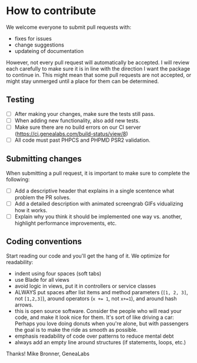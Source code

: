 # How to contribute
We welcome everyone to submit pull requests with:
- fixes for issues
- change suggestions
- updateing of documentation

However, not every pull request will automatically be accepted. I will review each carefully to make sure it is in line with
 the direction I want the package to continue in. This might mean that some pull requests are not accepted, or might stay
 unmerged until a place for them can be determined.

## Testing
- [ ] After making your changes, make sure the tests still pass.
- [ ] When adding new functionality, also add new tests.
- [ ] Make sure there are no build errors on our CI server (https://ci.genealabs.com/build-status/view/8)
- [ ] All code must past PHPCS and PHPMD PSR2 validation.

## Submitting changes
When submitting a pull request, it is important to make sure to complete the following:
- [ ] Add a descriptive header that explains in a single scentence what problem the PR solves.
- [ ] Add a detailed description with animated screengrab GIFs vidualizing how it works.
- [ ] Explain why you think it should be implemented one way vs. another, highlight performance improvements, etc.

## Coding conventions
Start reading our code and you'll get the hang of it. We optimize for readability:
- indent using four spaces (soft tabs)
- use Blade for all views
- avoid logic in views, put it in controllers or service classes
- ALWAYS put spaces after list items and method parameters (`[1, 2, 3]`, not `[1,2,3]`), around operators (`x += 1`, not `x+=1`), and around hash arrows.
- this is open source software. Consider the people who will read your code, and make it look nice for them. It's sort of like driving a car: Perhaps you love doing donuts when you're alone, but with passengers the goal is to make the ride as smooth as possible.
- emphasis readability of code over patterns to reduce mental debt
- always add an empty line around structures (if statements, loops, etc.)

Thanks!
Mike Bronner, GeneaLabs
